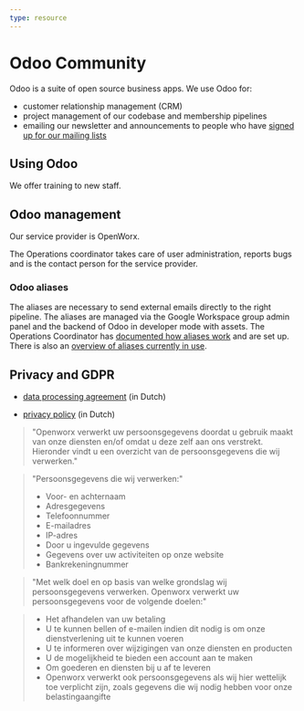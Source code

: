 ```yaml
---
type: resource
---
```


# Odoo Community

Odoo is a suite of open source business apps. We use Odoo for:

* customer relationship management (CRM)
* project management of our codebase and membership pipelines
* emailing our newsletter and announcements to people who have [signed up for our mailing lists](https://forms.gle/gn7wR2Eaxbv5g1BF9)

## Using Odoo

We offer training to new staff.

## Odoo management

Our service provider is OpenWorx.

The Operations coordinator takes care of user administration, reports bugs and is the contact person for the service provider.

### Odoo aliases

The aliases are necessary to send external emails directly to the right pipeline. The aliases are managed via the Google Workspace group admin panel and the backend of Odoo in developer mode with assets. The Operations Coordinator has [documented how aliases work](https://docs.google.com/document/d/1KYmWUHCS-bA5Bqi2wQzl11D1QIxbtwr-Qtl2PEwKDw8/edit) and are set up. There is also an [overview of aliases currently in use](https://docs.google.com/spreadsheets/d/1jkyAFQuwspuLyJNc0zi_9Lw_xbHS4qcIavfAWMWTSIE/edit#gid=0).

## Privacy and GDPR

* [data processing agreement](https://www.openworx.nl/verwerkersovereenkomst) (in Dutch)

* [privacy policy](https://www.openworx.nl/privacy-statement) (in Dutch)

> "Openworx verwerkt uw persoonsgegevens doordat u gebruik maakt van onze diensten en/of omdat u deze zelf aan ons verstrekt. Hieronder vindt u een overzicht van de persoonsgegevens die wij verwerken."

> "Persoonsgegevens die wij verwerken:"
> * Voor- en achternaam
> * Adresgegevens
> * Telefoonnummer
> * E-mailadres
> * IP-adres
> * Door u ingevulde gegevens
> * Gegevens over uw activiteiten op onze website
> * Bankrekeningnummer

> "Met welk doel en op basis van welke grondslag wij persoonsgegevens verwerken. Openworx verwerkt uw persoonsgegevens voor de volgende doelen:"

> * Het afhandelen van uw betaling
> * U te kunnen bellen of e-mailen indien dit nodig is om onze dienstverlening uit te kunnen voeren
> * U te informeren over wijzigingen van onze diensten en producten
> * U de mogelijkheid te bieden een account aan te maken
> * Om goederen en diensten bij u af te leveren
> * Openworx verwerkt ook persoonsgegevens als wij hier wettelijk toe verplicht zijn, zoals gegevens die wij nodig hebben voor onze belastingaangifte
